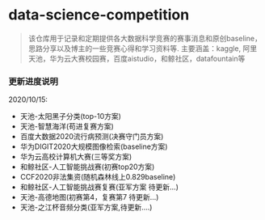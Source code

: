 # data-science-competition

>  该仓库用于记录和定期提供各大数据科学竞赛的赛事消息和原创baseline，思路分享以及博主的一些竞赛心得和学习资料等. 主要涵盖：kaggle, 阿里天池，华为云大赛校园赛，百度aistudio，和鲸社区，datafountain等

### 更新进度说明

2020/10/15:

- 天池-太阳黑子分类(top-10方案)
- 天池-智慧海洋(苟进复赛方案)
- 百度大数据2020流行病预测(决赛守门员方案)
- 华为DIGIT2020大规模图像检索(baseline方案)
- 华为云高校计算机大赛(三等奖方案)
- 和鲸社区-人工智能挑战赛(初赛top20方案)
- CCF2020非法集资(随机森林线上0.829baseline)
- 和鲸社区-人工智能挑战赛复赛(亚军方案 待更新...)
- 天池-高德地图(初赛第4，复赛第7 待更新...)
- 天池-之江杯音频分类(亚军方案,待更新....)


